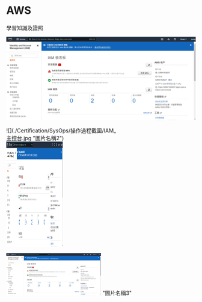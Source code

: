 # AWS   
學習知識及證照

![GITHUB]( https://github.com/junhong-tom/AWS/blob/main/Certification/SysOps/%E6%93%8D%E4%BD%9C%E9%81%8E%E7%A8%8B%E6%88%AA%E5%9C%96/IAM_%E4%B8%BB%E6%8E%A7%E5%8F%B0.jpg "圖片名稱")


<div style="width: 60%; height: 60%">
  ![](./Certification/SysOps/操作過程截圖/IAM_主控台.jpg "圖片名稱2")
</div>


<img src="./Certification/SysOps/操作過程截圖/IAM_主控台.jpg" width="150" height="280">

<img src="./Certification/SysOps/操作過程截圖/IAM_主控台.jpg" width=50% height=50%> "圖片名稱3"


